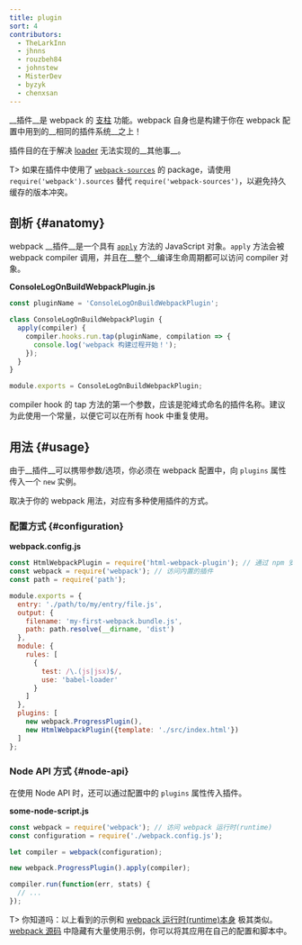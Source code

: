 ```yaml
---
title: plugin
sort: 4
contributors:
  - TheLarkInn
  - jhnns
  - rouzbeh84
  - johnstew
  - MisterDev
  - byzyk
  - chenxsan
---
```


__插件__是 webpack 的 [支柱](https://github.com/webpack/tapable) 功能。webpack 自身也是构建于你在 webpack 配置中用到的__相同的插件系统__之上！

插件目的在于解决 [loader](/concepts/loaders) 无法实现的__其他事__。

T> 如果在插件中使用了 [`webpack-sources`](https://github.com/webpack/webpack-sources) 的 package，请使用 `require('webpack').sources` 替代 `require('webpack-sources')`，以避免持久缓存的版本冲突。


## 剖析 {#anatomy}

webpack __插件__是一个具有 [`apply`](https://developer.mozilla.org/en-US/docs/Web/JavaScript/Reference/Global_Objects/Function/apply) 方法的 JavaScript 对象。`apply` 方法会被 webpack compiler 调用，并且在__整个__编译生命周期都可以访问 compiler 对象。

__ConsoleLogOnBuildWebpackPlugin.js__

```javascript
const pluginName = 'ConsoleLogOnBuildWebpackPlugin';

class ConsoleLogOnBuildWebpackPlugin {
  apply(compiler) {
    compiler.hooks.run.tap(pluginName, compilation => {
      console.log('webpack 构建过程开始！');
    });
  }
}

module.exports = ConsoleLogOnBuildWebpackPlugin;
```

compiler hook 的 tap 方法的第一个参数，应该是驼峰式命名的插件名称。建议为此使用一个常量，以便它可以在所有 hook 中重复使用。

## 用法 {#usage}

由于__插件__可以携带参数/选项，你必须在 webpack 配置中，向 `plugins` 属性传入一个 `new` 实例。

取决于你的 webpack 用法，对应有多种使用插件的方式。


### 配置方式 {#configuration}

__webpack.config.js__

```javascript
const HtmlWebpackPlugin = require('html-webpack-plugin'); // 通过 npm 安装
const webpack = require('webpack'); // 访问内置的插件
const path = require('path');

module.exports = {
  entry: './path/to/my/entry/file.js',
  output: {
    filename: 'my-first-webpack.bundle.js',
    path: path.resolve(__dirname, 'dist')
  },
  module: {
    rules: [
      {
        test: /\.(js|jsx)$/,
        use: 'babel-loader'
      }
    ]
  },
  plugins: [
    new webpack.ProgressPlugin(),
    new HtmlWebpackPlugin({template: './src/index.html'})
  ]
};
```


### Node API 方式 {#node-api}

在使用 Node API 时，还可以通过配置中的 `plugins` 属性传入插件。

__some-node-script.js__

```javascript
const webpack = require('webpack'); // 访问 webpack 运行时(runtime)
const configuration = require('./webpack.config.js');

let compiler = webpack(configuration);

new webpack.ProgressPlugin().apply(compiler);

compiler.run(function(err, stats) {
  // ...
});
```

T> 你知道吗：以上看到的示例和 [webpack 运行时(runtime)本身](https://github.com/webpack/webpack/blob/e7087ffeda7fa37dfe2ca70b5593c6e899629a2c/bin/webpack.js#L290-L292) 极其类似。[webpack 源码](https://github.com/webpack/webpack) 中隐藏有大量使用示例，你可以将其应用在自己的配置和脚本中。
